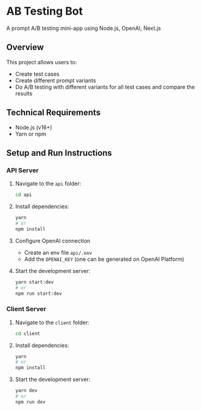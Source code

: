 # AB Testing Bot

A prompt A/B testing mini-app using Node.js, OpenAI, Next.js

## Overview

This project allows users to:

- Create test cases
- Create different prompt variants
- Do A/B testing with different variants for all test cases and compare the results

## Technical Requirements

- Node.js (v16+)
- Yarn or npm

## Setup and Run Instructions

### API Server

1. Navigate to the `api` folder:
   ```bash
   cd api
   ```

2. Install dependencies:
   ```bash
   yarn
   # or
   npm install
   ```

3. Configure OpenAI connection
   - Create an env file `api/.env`
   - Add the `OPENAI_KEY` (one can be generated on OpenAI Platform)

4. Start the development server:
   ```bash
   yarn start:dev
   # or
   npm run start:dev
   ```


### Client Server

1. Navigate to the `client` folder:
   ```bash
   cd client
   ```

2. Install dependencies:
   ```bash
   yarn
   # or
   npm install
   ```

3. Start the development server:
   ```bash
   yarn dev
   # or
   npm run dev
   ```